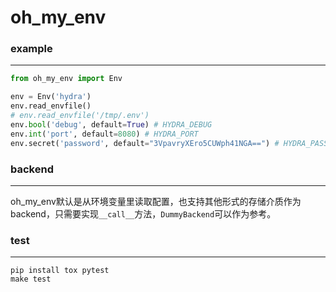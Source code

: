 # oh_my_env

### example
***
```python
from oh_my_env import Env

env = Env('hydra')
env.read_envfile()
# env.read_envfile('/tmp/.env')
env.bool('debug', default=True) # HYDRA_DEBUG
env.int('port', default=8080) # HYDRA_PORT
env.secret('password', default="3VpavryXEro5CUWph41NGA==") # HYDRA_PASSWORD aes encryption, oh_my_env/utils.py里有encrypt方法
```


### backend
***
oh_my_env默认是从环境变量里读取配置，也支持其他形式的存储介质作为backend，只需要实现`__call__`方法，`DummyBackend`可以作为参考。


### test
***
```
pip install tox pytest
make test
```
